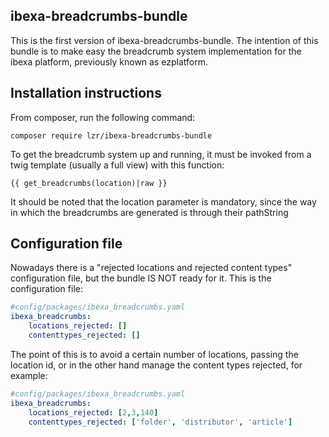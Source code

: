 
## ibexa-breadcrumbs-bundle

This is the first version of ibexa-breadcrumbs-bundle. The intention of this bundle is to make easy the breadcrumb system implementation for the ibexa platform, previously known as ezplatform.

## Installation instructions

From composer, run the following command:

    composer require lzr/ibexa-breadcrumbs-bundle

To get the breadcrumb system up and running, it must be invoked from a twig template (usually a full view) with this function:

```twig
{{ get_breadcrumbs(location)|raw }}
```
    

It should be noted that the location parameter is mandatory, since the way in which the breadcrumbs are generated is through their pathString


## Configuration file
Nowadays there is a "rejected locations and rejected content types" configuration file, but the bundle IS NOT ready for it. This is the configuration file:

```yaml
#config/packages/ibexa_breadcrumbs.yaml
ibexa_breadcrumbs:
    locations_rejected: []
    contenttypes_rejected: []
```

The point of this is to avoid a certain number of locations, passing the location id, or in the other hand manage the content types rejected, for example:
```yaml
#config/packages/ibexa_breadcrumbs.yaml
ibexa_breadcrumbs:
    locations_rejected: [2,3,140]
    contenttypes_rejected: ['folder', 'distributor', 'article']
```
